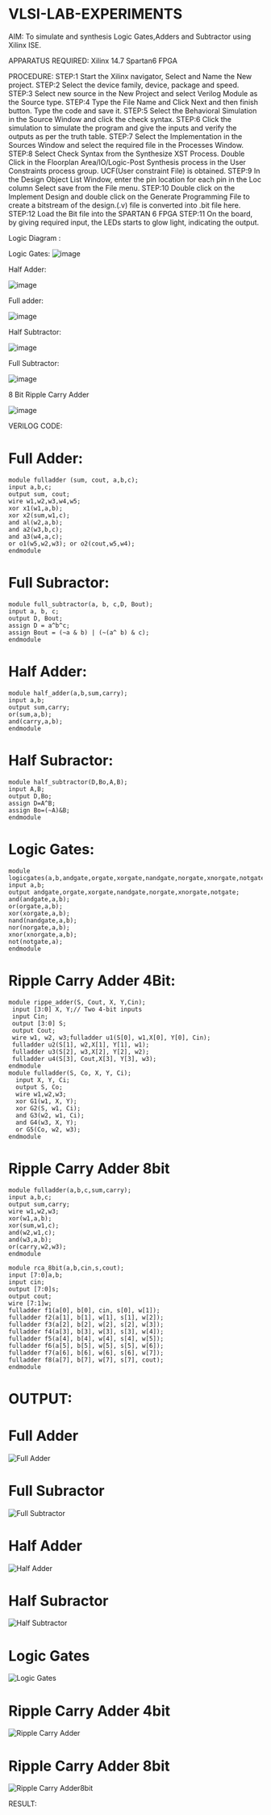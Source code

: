 # VLSI-LAB-EXPERIMENTS
AIM: To simulate and synthesis Logic Gates,Adders and Subtractor using Xilinx ISE.

APPARATUS REQUIRED: Xilinx 14.7 Spartan6 FPGA

PROCEDURE: STEP:1 Start the Xilinx navigator, Select and Name the New project. STEP:2 Select the device family, device, package and speed. STEP:3 Select new source in the New Project and select Verilog Module as the Source type. STEP:4 Type the File Name and Click Next and then finish button. Type the code and save it. STEP:5 Select the Behavioral Simulation in the Source Window and click the check syntax. STEP:6 Click the simulation to simulate the program and give the inputs and verify the outputs as per the truth table. STEP:7 Select the Implementation in the Sources Window and select the required file in the Processes Window. STEP:8 Select Check Syntax from the Synthesize XST Process. Double Click in the Floorplan Area/IO/Logic-Post Synthesis process in the User Constraints process group. UCF(User constraint File) is obtained. STEP:9 In the Design Object List Window, enter the pin location for each pin in the Loc column Select save from the File menu. STEP:10 Double click on the Implement Design and double click on the Generate Programming File to create a bitstream of the design.(.v) file is converted into .bit file here. STEP:12 Load the Bit file into the SPARTAN 6 FPGA STEP:11 On the board, by giving required input, the LEDs starts to glow light, indicating the output.

Logic Diagram :

Logic Gates:
![image](https://github.com/navaneethans/VLSI-LAB-EXPERIMENTS/assets/6987778/ee17970c-3ac9-4603-881b-88e2825f41a4)


Half Adder:

![image](https://github.com/navaneethans/VLSI-LAB-EXPERIMENTS/assets/6987778/0e1ecb96-0c25-4556-832b-aeeedfdfe7b9)


Full adder:

![image](https://github.com/navaneethans/VLSI-LAB-EXPERIMENTS/assets/6987778/9bb3964c-438f-469d-a3de-c1cca6f323fb)


Half Subtractor:

![image](https://github.com/navaneethans/VLSI-LAB-EXPERIMENTS/assets/6987778/731470b7-eb4e-49f8-8bb7-2994052a7184)



Full Subtractor:

![image](https://github.com/navaneethans/VLSI-LAB-EXPERIMENTS/assets/6987778/d66f874b-c1f2-44b3-a035-7149b56430c1)



8 Bit Ripple Carry Adder

![image](https://github.com/navaneethans/VLSI-LAB-EXPERIMENTS/assets/6987778/7385a408-40a5-4203-8050-b72818622d79)



VERILOG CODE:
# Full Adder:
```
module fulladder (sum, cout, a,b,c);
input a,b,c;
output sum, cout;
wire w1,w2,w3,w4,w5;
xor x1(w1,a,b);
xor x2(sum,w1,c);
and al(w2,a,b);
and a2(w3,b,c);
and a3(w4,a,c);
or o1(w5,w2,w3); or o2(cout,w5,w4);
endmodule
```
# Full Subractor:
```
module full_subtractor(a, b, c,D, Bout);
input a, b, c;
output D, Bout;
assign D = a^b^c;
assign Bout = (~a & b) | (~(a^ b) & c);
endmodule
```

# Half Adder:
```
module half_adder(a,b,sum,carry);
input a,b;
output sum,carry;
or(sum,a,b);
and(carry,a,b);
endmodule
```

# Half Subractor:
```
module half_subtractor(D,Bo,A,B);
input A,B;
output D,Bo;
assign D=A^B;
assign Bo=(~A)&B;
endmodule
```
# Logic Gates:
```
module logicgates(a,b,andgate,orgate,xorgate,nandgate,norgate,xnorgate,notgate);
input a,b;
output andgate,orgate,xorgate,nandgate,norgate,xnorgate,notgate;
and(andgate,a,b);
or(orgate,a,b);
xor(xorgate,a,b);
nand(nandgate,a,b);  
nor(norgate,a,b);
xnor(xnorgate,a,b);
not(notgate,a);
endmodule
```
# Ripple Carry Adder 4Bit:
```
module rippe_adder(S, Cout, X, Y,Cin);
 input [3:0] X, Y;// Two 4-bit inputs
 input Cin;
 output [3:0] S;
 output Cout;
 wire w1, w2, w3;fulladder u1(S[0], w1,X[0], Y[0], Cin);
 fulladder u2(S[1], w2,X[1], Y[1], w1);
 fulladder u3(S[2], w3,X[2], Y[2], w2);
 fulladder u4(S[3], Cout,X[3], Y[3], w3);
endmodule
module fulladder(S, Co, X, Y, Ci);
  input X, Y, Ci;
  output S, Co;  
  wire w1,w2,w3;  
  xor G1(w1, X, Y); 
  xor G2(S, w1, Ci);
  and G3(w2, w1, Ci);
  and G4(w3, X, Y);
  or G5(Co, w2, w3);
endmodule
```
# Ripple Carry Adder 8bit
```
module fulladder(a,b,c,sum,carry);
input a,b,c;
output sum,carry;
wire w1,w2,w3;
xor(w1,a,b);
xor(sum,w1,c);
and(w2,w1,c);
and(w3,a,b);
or(carry,w2,w3);
endmodule

module rca_8bit(a,b,cin,s,cout);
input [7:0]a,b;
input cin;
output [7:0]s;
output cout;
wire [7:1]w;
fulladder f1(a[0], b[0], cin, s[0], w[1]);
fulladder f2(a[1], b[1], w[1], s[1], w[2]);
fulladder f3(a[2], b[2], w[2], s[2], w[3]);
fulladder f4(a[3], b[3], w[3], s[3], w[4]);
fulladder f5(a[4], b[4], w[4], s[4], w[5]);
fulladder f6(a[5], b[5], w[5], s[5], w[6]);
fulladder f7(a[6], b[6], w[6], s[6], w[7]);
fulladder f8(a[7], b[7], w[7], s[7], cout);
endmodule
```
# OUTPUT:

# Full Adder
![Full Adder](https://github.com/RCKcharan10/VLSI-LAB-EXP-1/assets/117891438/78ebcf71-8ed3-4710-ae0e-47d9b794d7a5)

# Full Subractor
![Full Subtractor](https://github.com/RCKcharan10/VLSI-LAB-EXP-1/assets/117891438/d511498e-58e7-40ff-9fd9-6987e5e15247)

# Half Adder
![Half Adder](https://github.com/RCKcharan10/VLSI-LAB-EXP-1/assets/117891438/8b7a2be1-30e9-4911-b375-bc6628810f42)

# Half Subractor
![Half Subtractor](https://github.com/RCKcharan10/VLSI-LAB-EXP-1/assets/117891438/1cb3367d-390f-44d9-9b5c-34024cef9ad1)

# Logic Gates
![Logic Gates](https://github.com/RCKcharan10/VLSI-LAB-EXP-1/assets/117891438/bead9dfd-0b4d-4f86-a485-7886a157954a)

# Ripple Carry Adder 4bit
![Ripple Carry Adder](https://github.com/RCKcharan10/VLSI-LAB-EXP-1/assets/117891438/c379253c-3654-49b6-80ff-6adba9a515a6)

# Ripple Carry Adder 8bit
![Ripple Carry Adder8bit](https://github.com/RCKcharan10/VLSI-LAB-EXP-1/assets/117891438/5f580fee-30ea-4256-bc0c-1390963ed0b3)

RESULT:

